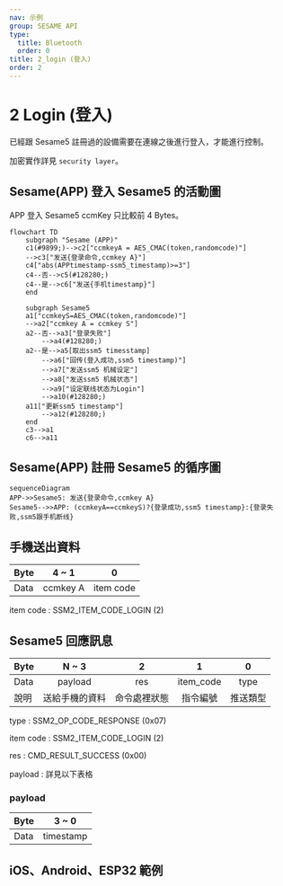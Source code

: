 ```yaml
---
nav: 示例
group: SESAME API
type:
  title: Bluetooth
  order: 0
title: 2_login (登入)
order: 2
---
```


# 2 Login (登入)

已經跟 Sesame5 註冊過的設備需要在連線之後進行登入，才能進行控制。

加密實作詳見 `security layer`。

## Sesame(APP) 登入 Sesame5 的活動圖

APP 登入 Sesame5 ccmKey 只比較前 4 Bytes。


```mermaid
flowchart TD
    subgraph "Sesame (APP)"
    c1(#9899;)-->c2["ccmkeyA = AES_CMAC(token,randomcode)"]
    -->c3["发送{登录命令,ccmkey A}"]
    c4["abs(APPtimestamp-ssm5_timestamp)>=3"]
    c4--否-->c5(#128280;)
    c4--是-->c6["发送{手机timestamp}"]
    end    

    subgraph Sesame5
    a1["ccmkeyS=AES_CMAC(token,randomcode)"]
    -->a2["ccmkey A = ccmkey S"]
    a2--否-->a3["登录失败"]
        -->a4(#128280;)
    a2--是-->a5[取出ssm5 timesstamp]
        -->a6["回传(登入成功,ssm5 timestamp)"]
        -->a7["发送ssm5 机械设定"]
        -->a8["发送ssm5 机械状态"]
        -->a9["设定联线状态为Login"]
        -->a10(#128280;)
    a11["更新ssm5 timestamp"]
        -->a12(#128280;)
    end
    c3-->a1
    c6-->a11
```

## Sesame(APP) 註冊 Sesame5 的循序圖



```mermaid
sequenceDiagram
APP->>Sesame5: 发送{登录命令,ccmkey A}
Sesame5-->>APP: (ccmkeyA==ccmkeyS)?{登录成功,ssm5 timestamp}:{登录失败,ssm5跟手机断线}
```


## 手機送出資料

| Byte |  4 ~ 1   |     0     |
| ---- | :------: | :-------: |
| Data | ccmkey A | item code |

item code : SSM2_ITEM_CODE_LOGIN (2)

## Sesame5 回應訊息

| Byte |     N ~ 3      |      2       |     1     |    0     |
| ---- | :------------: | :----------: | :-------: | :------: |
| Data |    payload     |     res      | item_code |   type   |
| 說明 | 送給手機的資料 | 命令處裡狀態 | 指令編號  | 推送類型 |

type : SSM2_OP_CODE_RESPONSE (0x07)

item code : SSM2_ITEM_CODE_LOGIN (2)

res : CMD_RESULT_SUCCESS (0x00)

payload : 詳見以下表格

### payload

| Byte |   3 ~ 0   |
| ---- | :-------: |
| Data | timestamp |

## iOS、Android、ESP32 範例

 <CustomBashOSPlatformLogin ios='true' android='true'  esp32='true'/>

<!--

### Android 範例

```jsx | pure
    override fun login(token: String?) {
        deviceStatus = CHDeviceStatus.BleLogining
        val sessionAuth: ByteArray? = AesCmac(sesame2KeyData!!.secretKey.hexStringToByteArray(), 16).computeMac(mSesameToken)

        cipher = SesameOS3BleCipher("customDeviceName", sessionAuth!!, ("00" + mSesameToken.toHexString()).hexStringToByteArray())
        sendCommand(SesameOS3Payload(SesameItemCode.login.value, sessionAuth!!.sliceArray(0..3)), DeviceSegmentType.plain) { loginPayload ->
            val systemTime = loginPayload.payload.sliceArray(0..3).toBigLong()
            val currentTimestamp = System.currentTimeMillis() / 1000
            val timeMinus = currentTimestamp.minus(systemTime)

            if (PreferenceManager.getDefaultSharedPreferences(CHBleManager.appContext).getString("nickname", "")?.contains(BuildConfig.testname) == true) {
                deviceTimestamp = systemTime
                loginTimestamp = currentTimestamp
            } else {
                if (abs(timeMinus) > 3) {
                    sendCommand(SesameOS3Payload(SesameItemCode.time.value, System.currentTimeMillis().toUInt32ByteArray()), DeviceSegmentType.cipher) {}
                }
            }
        }
    }
```

### iOS 範例

```jsx | pure
    func login(token: String? = nil) {
        guard let sesame2KeyData = sesame2KeyData, let sessionToken = mSesameToken else {
            return
        }
        self.deviceStatus = .bleLogining()
        let sessionAuth: Data = token?.hexStringtoData() ?? CC.CMAC.AESCMAC(sessionToken, key: sesame2KeyData.secretKey.hexStringtoData())
        self.cipher = SesameOS3BleCipher(name: self.deviceId.uuidString,sessionKey: sessionAuth,sessionToken:("00"+sessionToken.toHexString()).hexStringtoData())
        self.commandQueue = DispatchQueue(label: deviceId.uuidString, qos: .userInitiated)
        sendCommand(.init(.login, sessionAuth[0...3]), isCipher: .plaintext) { res in
            let  time = Sesame5Time.fromData(res.data).time
            let sesameTime = Date(timeIntervalSince1970: TimeInterval(time))

            let timeErrorInterval = sesameTime.timeIntervalSince1970 - Date().timeIntervalSince1970
            if abs(timeErrorInterval) > 3 {
                var timestamp: UInt32 = UInt32(Date().timeIntervalSince1970)
                let timestampData = Data(bytes: &timestamp,count: MemoryLayout.size(ofValue: timestamp))
                self.sendCommand(.init(.time,timestampData)) { res in
                }
            }
        }
    }
```

### ESP 範例

```jsx | pure

void send_login_cmd_to_ssm(sesame * ssm) {
    ESP_LOGW(TAG, "[esp32->ssm][login]");
    ssm->b_buf[0] = SSM_ITEM_CODE_LOGIN;
    AES_CMAC(ssm->device_secret, (const unsigned char *) ssm->cipher.decrypt.random_code, 4, ssm->cipher.token);
    memcpy(&ssm->b_buf[1], ssm->cipher.token, 4);
    ssm->c_offset = 5;
    talk_to_ssm(ssm, SSM_SEG_PARSING_TYPE_PLAINTEXT);
}

```

-->
